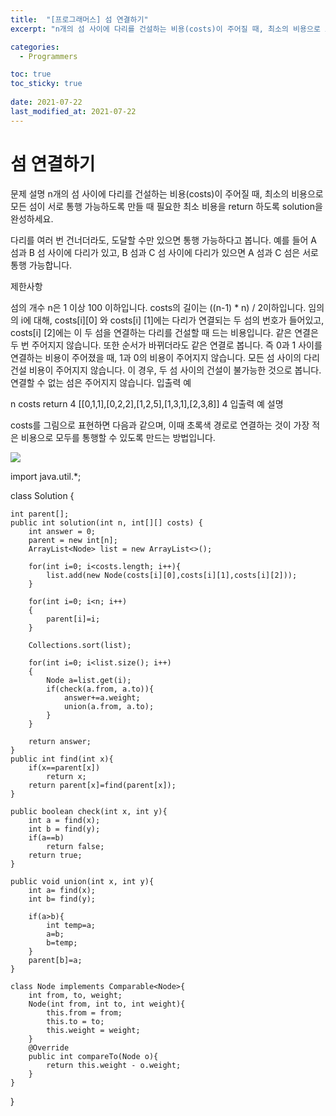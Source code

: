 ```yaml
---
title:  "[프로그래머스] 섬 연결하기"
excerpt: "n개의 섬 사이에 다리를 건설하는 비용(costs)이 주어질 때, 최소의 비용으로 모든 섬이 서로 통행 가능하도록 만들 때 필요한 최소 비용을 return 하도록 solution을 완성하세요."

categories:
  - Programmers

toc: true
toc_sticky: true
 
date: 2021-07-22
last_modified_at: 2021-07-22
---
```


# 섬 연결하기

문제 설명
n개의 섬 사이에 다리를 건설하는 비용(costs)이 주어질 때, 최소의 비용으로 모든 섬이 서로 통행 가능하도록 만들 때 필요한 최소 비용을 return 하도록 solution을 완성하세요.

다리를 여러 번 건너더라도, 도달할 수만 있으면 통행 가능하다고 봅니다. 예를 들어 A 섬과 B 섬 사이에 다리가 있고, B 섬과 C 섬 사이에 다리가 있으면 A 섬과 C 섬은 서로 통행 가능합니다.

제한사항

섬의 개수 n은 1 이상 100 이하입니다.
costs의 길이는 ((n-1) * n) / 2이하입니다.
임의의 i에 대해, costs[i][0] 와 costs[i] [1]에는 다리가 연결되는 두 섬의 번호가 들어있고, costs[i] [2]에는 이 두 섬을 연결하는 다리를 건설할 때 드는 비용입니다.
같은 연결은 두 번 주어지지 않습니다. 또한 순서가 바뀌더라도 같은 연결로 봅니다. 즉 0과 1 사이를 연결하는 비용이 주어졌을 때, 1과 0의 비용이 주어지지 않습니다.
모든 섬 사이의 다리 건설 비용이 주어지지 않습니다. 이 경우, 두 섬 사이의 건설이 불가능한 것으로 봅니다.
연결할 수 없는 섬은 주어지지 않습니다.
입출력 예

n	costs	return
4	[[0,1,1],[0,2,2],[1,2,5],[1,3,1],[2,3,8]]	4
입출력 예 설명

costs를 그림으로 표현하면 다음과 같으며, 이때 초록색 경로로 연결하는 것이 가장 적은 비용으로 모두를 통행할 수 있도록 만드는 방법입니다.

<img src="/images/connect_island.png">

import java.util.*;

class Solution {

    int parent[];
    public int solution(int n, int[][] costs) {
        int answer = 0;
        parent = new int[n];
        ArrayList<Node> list = new ArrayList<>();
        
        for(int i=0; i<costs.length; i++){
            list.add(new Node(costs[i][0],costs[i][1],costs[i][2]));
        }
        
        for(int i=0; i<n; i++)
        {
            parent[i]=i;
        }
        
        Collections.sort(list);
        
        for(int i=0; i<list.size(); i++)
        {
            Node a=list.get(i);
            if(check(a.from, a.to)){
                answer+=a.weight;
                union(a.from, a.to);
            }
        }
        
        return answer;
    }
    public int find(int x){
        if(x==parent[x])
            return x;
        return parent[x]=find(parent[x]);
    }
    
    public boolean check(int x, int y){
        int a = find(x);
        int b = find(y);
        if(a==b)
            return false;
        return true;
    }
    
    public void union(int x, int y){
        int a= find(x);
        int b= find(y);
        
        if(a>b){
            int temp=a;
            a=b;
            b=temp;
        }
        parent[b]=a;
    }
    
    class Node implements Comparable<Node>{
        int from, to, weight;
        Node(int from, int to, int weight){
            this.from = from;
            this.to = to;
            this.weight = weight;
        }
        @Override
        public int compareTo(Node o){
            return this.weight - o.weight;
        }
    }
}